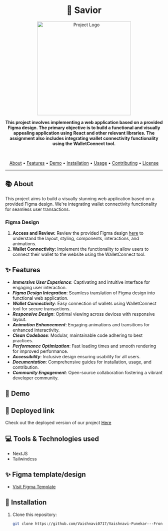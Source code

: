 <h1 align="center">🚀 Savior</h1>

<p align="center">
  <img src="https://www.savior.at/static/media/intro_samurai.d3b125439338fb59e30e.png" alt="Project Logo" width="300" height="300">
</p>

<p align="center">
  <b>This project involves implementing a web application based on a provided Figma design. The primary objective is to build a functional and visually appealing application using React and other relevant libraries. The assignment also includes integrating wallet connectivity functionality using the WalletConnect tool.</b>
</p>

<br>

<p align="center">
  <a href="#about">About</a> •
  <a href="#features">Features</a> •
  <a href="#demo">Demo</a> •
  <a href="#installation">Installation</a> •
  <a href="#usage">Usage</a> •
  <a href="#contributing">Contributing</a> •
  <a href="#license">License</a>
</p>

---

## 📚 About

This project aims to build a visually stunning web application based on a provided Figma design. We're integrating wallet connectivity functionality for seamless user transactions.

### Figma Design

1. **Access and Review:** Review the provided Figma design [here](https://www.figma.com/file/W7FsWqSHJWloYSLv94eyGJ/saviour-Assignment?type=design&node-id=0-1&mode=design) to understand the layout, styling, components, interactions, and animations.
2. **Wallet Connectivity:** Implement the functionality to allow users to connect their wallet to the website using the WalletConnect tool.


## ✨ Features

- ***Immersive User Experience***: Captivating and intuitive interface for engaging user interaction.
- ***Figma Design Integration***: Seamless translation of Figma design into functional web application.
- ***Wallet Connectivity***: Easy connection of wallets using WalletConnect tool for secure transactions.
- ***Responsive Design***: Optimal viewing across devices with responsive layout.
- ***Animation Enhancement***: Engaging animations and transitions for enhanced interactivity.
- ***Clean Codebase***: Modular, maintainable code adhering to best practices.
- ***Performance Optimization***: Fast loading times and smooth rendering for improved performance.
- ***Accessibility***: Inclusive design ensuring usability for all users.
- ***Documentation***: Comprehensive guides for installation, usage, and contribution.
- ***Community Engagement***: Open-source collaboration fostering a vibrant developer community.
  
## 🎥 Demo


## 🚀 Deployed link

Check out the deployed version of our project [Here](https://savior-app.vercel.app/)


## 💻 Tools & Technologies used

- NextJS
- Tailwindcss


 ## ✨ Figma template/design

- [Visit Figma Template](<https://www.figma.com/file/LrhXP4NJHk22MrdyrgGUQ7/saviour-Assignment-(Copy)?type=design&node-id=125-1426&mode=design&t=USfagKdbz4ClZVPn-0>) 


## 🚀 Installation

1. Clone this repository:
   ```bash
   git clone https://github.com/Vaishnavi0717/Vaishnavi-Punekar---Frontend-Developer.git
